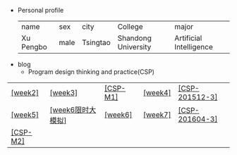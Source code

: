 + Personal  profile
  <table>                 
  <tr> <td> name  </td> <td> sex   </td>  <td> city  </td> <td> College</td><td> major </td>  </tr>       <tr> <td> Xu Pengbo  </td> <td> male </td><td> Tsingtao  </td>  <td>Shandong University </td> <td> Artificial Intelligence</td>  </tr>                 
  </table>
+ blog    
  + Program design thinking and practice(CSP) 
<table>     
<tr> <td><a  href="./week2.html">[week2]</a> </td> 
     <td><a  href="./week3.html">[week3]</a> </td>
     <td><a  href="./CSP-M1.html">[CSP-M1]</a> </td>
     <td><a  href="./week4.html">[week4]</a> </td>
     <td><a  href="./CSP-201512-3.html">[CSP-201512-3]</a> </td>
</tr>   
<tr> 
     <td><a  href="./week5.html">[week5]</a> </td>
     <td><a  href="./week6模拟.html">[week6限时大模拟]</a> </td>
     <td><a  href="./week6.html">[week6]</a> </td>
     <td><a  href="./week7.html">[week7]</a> </td>
     <td><a  href="./csp201604-3.html">[CSP-201604-3]</a> </td>
</tr> 
<tr> <td><a  href="./CSP-M2.html">[CSP-M2]</a> </td>  
     <td><a  href="./ "> </a> </td>   
     <td><a  href="./ "> </a> </td>  
     <td><a  href="./ "> </a> </td>
     <td><a  href="./ "> </a> </td> 
</tr> 
</table>  
    
